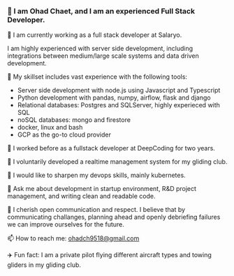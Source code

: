 ### 👋 I am Ohad Chaet, and I am an experienced Full Stack Developer.

🔭 I am currently working as a full stack developer at Salaryo.

I am highly experienced with server side development, including integrations between medium/large scale systems and data driven development.

🔨 My skillset includes vast experience with the following tools:

- Server side development with node.js using Javascript and Typescript
- Python development with pandas, numpy, airflow, flask and django
- Relational databases: Postgres and SQLServer, highly experieced with SQL
- noSQL databases: mongo and firestore
- docker, linux and bash
- GCP as the go-to cloud provider

💼 I worked before as a fullstack developer at DeepCoding for two years.

🌹 I voluntarily developed a realtime management system for my gliding club. 

🌱 I would like to sharpen my devops skills, mainly kubernetes.

💬 Ask me about development in startup environment, R&D project management, and writing clean and readable code.

💁‍ I cherish open communication and respect. I believe that by communicating challanges, planning ahead and openly debriefing failures we can improve ourselves for the future.

📫 How to reach me: ohadch9518@gmail.com

✈️ Fun fact: I am a private pilot flying different aircraft types and towing gliders in my gliding club.
